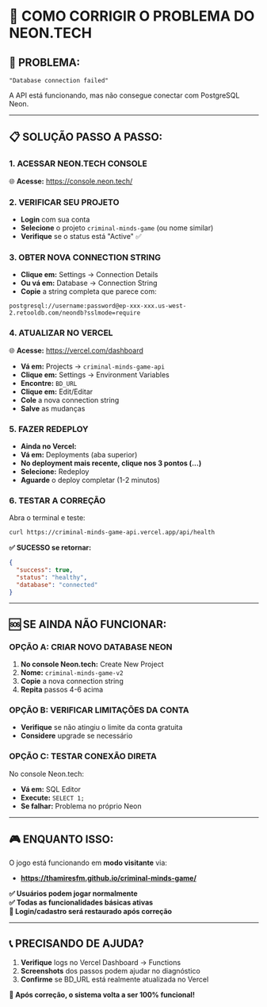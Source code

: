# 🔧 COMO CORRIGIR O PROBLEMA DO NEON.TECH

## 🎯 **PROBLEMA:**
```
"Database connection failed"
```

A API está funcionando, mas não consegue conectar com PostgreSQL Neon.

---

## 📋 **SOLUÇÃO PASSO A PASSO:**

### **1. ACESSAR NEON.TECH CONSOLE**
🌐 **Acesse:** https://console.neon.tech/

### **2. VERIFICAR SEU PROJETO**
- **Login** com sua conta
- **Selecione** o projeto `criminal-minds-game` (ou nome similar)
- **Verifique** se o status está "Active" ✅

### **3. OBTER NOVA CONNECTION STRING**
- **Clique em:** Settings → Connection Details
- **Ou vá em:** Database → Connection String
- **Copie** a string completa que parece com:
```
postgresql://username:password@ep-xxx-xxx.us-west-2.retooldb.com/neondb?sslmode=require
```

### **4. ATUALIZAR NO VERCEL**
🌐 **Acesse:** https://vercel.com/dashboard

- **Vá em:** Projects → `criminal-minds-game-api`
- **Clique em:** Settings → Environment Variables
- **Encontre:** `BD_URL`
- **Clique em:** Edit/Editar
- **Cole** a nova connection string
- **Salve** as mudanças

### **5. FAZER REDEPLOY**
- **Ainda no Vercel:**
- **Vá em:** Deployments (aba superior)
- **No deployment mais recente, clique nos 3 pontos (...)**
- **Selecione:** Redeploy
- **Aguarde** o deploy completar (1-2 minutos)

### **6. TESTAR A CORREÇÃO**
Abra o terminal e teste:
```bash
curl https://criminal-minds-game-api.vercel.app/api/health
```

**✅ SUCESSO se retornar:**
```json
{
  "success": true,
  "status": "healthy",
  "database": "connected"
}
```

---

## 🆘 **SE AINDA NÃO FUNCIONAR:**

### **OPÇÃO A: CRIAR NOVO DATABASE NEON**
1. **No console Neon.tech:** Create New Project
2. **Nome:** `criminal-minds-game-v2`
3. **Copie** a nova connection string
4. **Repita** passos 4-6 acima

### **OPÇÃO B: VERIFICAR LIMITAÇÕES DA CONTA**
- **Verifique** se não atingiu o limite da conta gratuita
- **Considere** upgrade se necessário

### **OPÇÃO C: TESTAR CONEXÃO DIRETA**
No console Neon.tech:
- **Vá em:** SQL Editor
- **Execute:** `SELECT 1;`
- **Se falhar:** Problema no próprio Neon

---

## 🎮 **ENQUANTO ISSO:**

O jogo está funcionando em **modo visitante** via:
- **https://thamiresfm.github.io/criminal-minds-game/**

**✅ Usuários podem jogar normalmente**  
**✅ Todas as funcionalidades básicas ativas**  
**🔄 Login/cadastro será restaurado após correção**

---

## 📞 **PRECISANDO DE AJUDA?**

1. **Verifique** logs no Vercel Dashboard → Functions
2. **Screenshots** dos passos podem ajudar no diagnóstico
3. **Confirme** se BD_URL está realmente atualizada no Vercel

**🚀 Após correção, o sistema volta a ser 100% funcional!**